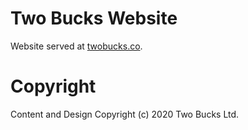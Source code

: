 # Two Bucks Website

Website served at [twobucks.co](https://twobucks.co).

# Copyright

Content and Design Copyright (c) 2020 Two Bucks Ltd.
